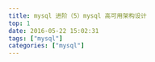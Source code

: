 ```yaml
---
title: mysql 进阶（5）mysql 高可用架构设计
top: 1
date: 2016-05-22 15:02:31
tags: ["mysql"]
categories: ["mysql"]
---
```


